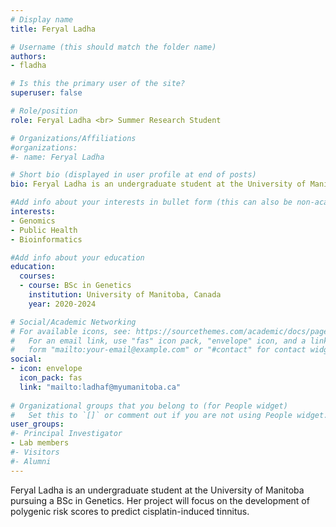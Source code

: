 ```yaml
---
# Display name
title: Feryal Ladha

# Username (this should match the folder name)
authors:
- fladha

# Is this the primary user of the site?
superuser: false

# Role/position
role: Feryal Ladha <br> Summer Research Student

# Organizations/Affiliations
#organizations:
#- name: Feryal Ladha

# Short bio (displayed in user profile at end of posts)
bio: Feryal Ladha is an undergraduate student at the University of Manitoba pursuing a BSc in Genetics. 

#Add info about your interests in bullet form (this can also be non-academic) 
interests:
- Genomics
- Public Health
- Bioinformatics

#Add info about your education 
education:
  courses:
  - course: BSc in Genetics
    institution: University of Manitoba, Canada
    year: 2020-2024

# Social/Academic Networking
# For available icons, see: https://sourcethemes.com/academic/docs/page-builder/#icons
#   For an email link, use "fas" icon pack, "envelope" icon, and a link in the
#   form "mailto:your-email@example.com" or "#contact" for contact widget.
social:
- icon: envelope
  icon_pack: fas
  link: "mailto:ladhaf@myumanitoba.ca"
  
# Organizational groups that you belong to (for People widget)
#   Set this to `[]` or comment out if you are not using People widget.
user_groups:
#- Principal Investigator
- Lab members
#- Visitors
#- Alumni
---
```

Feryal Ladha is an undergraduate student at the University of Manitoba pursuing a BSc in Genetics. Her project will focus on the development of polygenic risk scores to predict cisplatin-induced tinnitus. 
